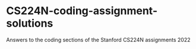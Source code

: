 # CS224N-coding-assignment-solutions
Answers to the coding sections of the Stanford CS224N assignments 2022

